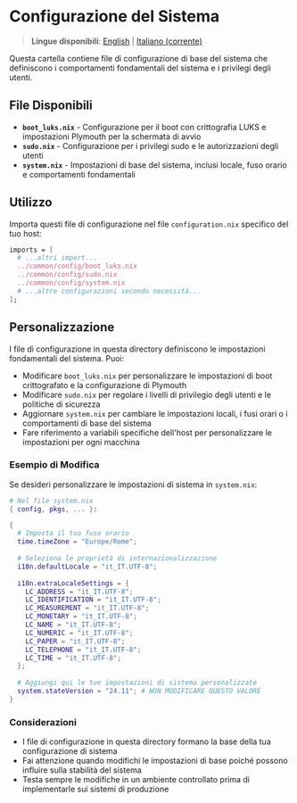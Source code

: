 # Configurazione del Sistema

> **Lingue disponibili**: [English](README.md) | [Italiano (corrente)](README.it.md)

Questa cartella contiene file di configurazione di base del sistema che definiscono i comportamenti fondamentali del sistema e i privilegi degli utenti.

## File Disponibili

- **`boot_luks.nix`** - Configurazione per il boot con crittografia LUKS e impostazioni Plymouth per la schermata di avvio
- **`sudo.nix`** - Configurazione per i privilegi sudo e le autorizzazioni degli utenti
- **`system.nix`** - Impostazioni di base del sistema, inclusi locale, fuso orario e comportamenti fondamentali

## Utilizzo

Importa questi file di configurazione nel file `configuration.nix` specifico del tuo host:

```nix
imports = [
  # ...altri import...
  ../common/config/boot_luks.nix
  ../common/config/sudo.nix
  ../common/config/system.nix
  # ...altre configurazioni secondo necessità...
];
```

## Personalizzazione

I file di configurazione in questa directory definiscono le impostazioni fondamentali del sistema. Puoi:

- Modificare `boot_luks.nix` per personalizzare le impostazioni di boot crittografato e la configurazione di Plymouth
- Modificare `sudo.nix` per regolare i livelli di privilegio degli utenti e le politiche di sicurezza
- Aggiornare `system.nix` per cambiare le impostazioni locali, i fusi orari o i comportamenti di base del sistema
- Fare riferimento a variabili specifiche dell'host per personalizzare le impostazioni per ogni macchina

### Esempio di Modifica

Se desideri personalizzare le impostazioni di sistema in `system.nix`:

```nix
# Nel file system.nix
{ config, pkgs, ... }:

{
  # Imposta il tuo fuso orario
  time.timeZone = "Europe/Rome";
  
  # Seleziona le proprietà di internazionalizzazione
  i18n.defaultLocale = "it_IT.UTF-8";
  
  i18n.extraLocaleSettings = {
    LC_ADDRESS = "it_IT.UTF-8";
    LC_IDENTIFICATION = "it_IT.UTF-8";
    LC_MEASUREMENT = "it_IT.UTF-8";
    LC_MONETARY = "it_IT.UTF-8";
    LC_NAME = "it_IT.UTF-8";
    LC_NUMERIC = "it_IT.UTF-8";
    LC_PAPER = "it_IT.UTF-8";
    LC_TELEPHONE = "it_IT.UTF-8";
    LC_TIME = "it_IT.UTF-8";
  };
  
  # Aggiungi qui le tue impostazioni di sistema personalizzate
  system.stateVersion = "24.11"; # NON MODIFICARE QUESTO VALORE
}
```

### Considerazioni

- I file di configurazione in questa directory formano la base della tua configurazione di sistema
- Fai attenzione quando modifichi le impostazioni di base poiché possono influire sulla stabilità del sistema
- Testa sempre le modifiche in un ambiente controllato prima di implementarle sui sistemi di produzione